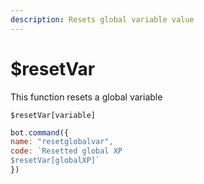 ```yaml
---
description: Resets global variable value
---
```


# $resetVar

This function resets a global variable

```
$resetVar[variable]
```

```javascript
bot.command({
name: "resetglobalvar",
code: `Resetted global XP
$resetVar[globalXP]`
})
```
